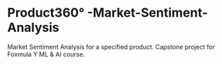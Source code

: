 # Product360° -Market-Sentiment-Analysis
Market Sentiment Analysis for a specified product. Capstone project for Foxmula Y ML &amp; AI course.
